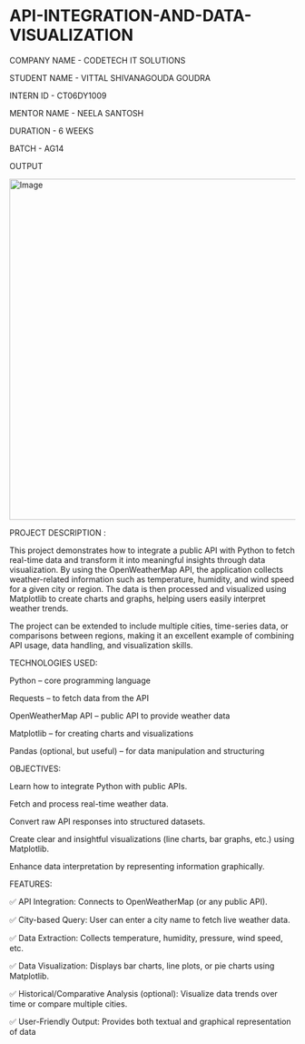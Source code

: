 # API-INTEGRATION-AND-DATA-VISUALIZATION

COMPANY NAME - CODETECH IT SOLUTIONS


STUDENT NAME - VITTAL SHIVANAGOUDA GOUDRA


INTERN ID - CT06DY1009


MENTOR NAME - NEELA SANTOSH


DURATION - 6 WEEKS


BATCH - AG14




OUTPUT



<img width="1000" height="600" alt="Image" src="https://github.com/user-attachments/assets/86db7ea5-cb27-4962-8d3a-1e688148805b" />





PROJECT DESCRIPTION :


This project demonstrates how to integrate a public API with Python to fetch real-time data and transform it into meaningful insights through data visualization. By using the OpenWeatherMap API, the application collects weather-related information such as temperature, humidity, and wind speed for a given city or region. The data is then processed and visualized using Matplotlib to create charts and graphs, helping users easily interpret weather trends.

The project can be extended to include multiple cities, time-series data, or comparisons between regions, making it an excellent example of combining API usage, data handling, and visualization skills.


TECHNOLOGIES USED:

Python – core programming language

Requests – to fetch data from the API

OpenWeatherMap API – public API to provide weather data

Matplotlib – for creating charts and visualizations

Pandas (optional, but useful) – for data manipulation and structuring


OBJECTIVES:

Learn how to integrate Python with public APIs.

Fetch and process real-time weather data.

Convert raw API responses into structured datasets.

Create clear and insightful visualizations (line charts, bar graphs, etc.) using Matplotlib.

Enhance data interpretation by representing information graphically.


FEATURES:

✅ API Integration: Connects to OpenWeatherMap (or any public API).

✅ City-based Query: User can enter a city name to fetch live weather data.

✅ Data Extraction: Collects temperature, humidity, pressure, wind speed, etc.

✅ Data Visualization: Displays bar charts, line plots, or pie charts using Matplotlib.

✅ Historical/Comparative Analysis (optional): Visualize data trends over time or compare multiple cities.

✅ User-Friendly Output: Provides both textual and graphical representation of data
